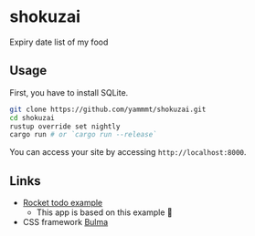 # shokuzai

Expiry date list of my food

## Usage

First, you have to install SQLite.

```bash
git clone https://github.com/yammmt/shokuzai.git
cd shokuzai
rustup override set nightly
cargo run # or `cargo run --release`
```

You can access your site by accessing `http://localhost:8000`.

## Links

- [Rocket todo example](https://github.com/SergioBenitez/Rocket/tree/master/examples/todo)
    - This app is based on this example :bow:
- CSS framework [Bulma](https://bulma.io/)
